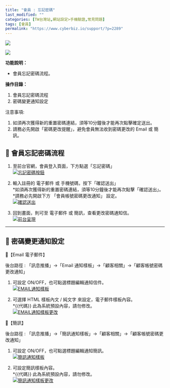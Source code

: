 ```yaml
---
title: "會員 : 忘記密碼"
last_modified: ""
categories: [TW台灣站,網站設定>手機驗證,常見問題]
tags: [會員]
permalink: "https://www.cyberbiz.io/support/?p=2289"
---
```


![](https://www.cyberbiz.io/support/wp-content/uploads/適用站別.png)

[![](https://www.cyberbiz.io/support/wp-content/uploads/台灣站.png)](https://www.cyberbiz.io/support/?page_id=2490)

**功能說明：**  

* 會員忘記密碼流程。

**操作目錄：**

1. 會員忘記密碼流程
2. 密碼變更通知設定 

注意事項:  

1. 如須再次獲得新的重置密碼連結，須等10分鐘後才能再次點擊確定送出。
2. 請務必先開啟「密碼更改提醒」，避免會員無法收到密碼更改的 Email 或 簡訊。

## 📌 會員忘記密碼流程



1. 至前台官網，會員登入頁面，下方點選「忘記密碼」  
[![忘記密碼按鈕](https://www.cyberbiz.io/support/wp-content/uploads/會員-忘記密碼01.png)](https://www.cyberbiz.io/support/wp-content/uploads/會員-忘記密碼01.png)



2. 輸入註冊的 電子郵件 或 手機號碼，按下「確認送出」  
*如須再次獲得新的重置密碼連結，須等10分鐘後才能再次點擊「確認送出」。  
*請務必先開啟下方 「會員帳號密碼更改通知」 設定。  
[![確認送出](https://www.cyberbiz.io/support/wp-content/uploads/會員-忘記密碼02.png)](https://www.cyberbiz.io/support/wp-content/uploads/會員-忘記密碼02.png)



3. 回到畫面，則可至 電子郵件 或 簡訊，查看更改密碼通知信。  
[![前台呈現](https://www.cyberbiz.io/support/wp-content/uploads/會員-忘記密碼03.png)](https://www.cyberbiz.io/support/wp-content/uploads/會員-忘記密碼03.png)



* * *

## 📌 密碼變更通知設定


📍【Email 電子郵件】  

後台路徑 :  「訊息推播」→「Email 通知樣板」→「顧客相關」→「顧客帳號密碼更改通知」  


1. 可設定 ON/OFF，也可點選標題編輯通知信件。  
[![EMAIL通知樣板](https://www.cyberbiz.io/support/wp-content/uploads/會員-忘記密碼04.png)](https://www.cyberbiz.io/support/wp-content/uploads/會員-忘記密碼04.png)



2. 可選擇 HTML 樣板內文 / 純文字 來設定，電子郵件樣板內容。  
*{{代碼}} 此為系統預設內容，請勿修改。  
[![EMAIL通知樣板更改](https://www.cyberbiz.io/support/wp-content/uploads/會員-忘記密碼05.png)](https://www.cyberbiz.io/support/wp-content/uploads/會員-忘記密碼05.png)




📍【簡訊】  

後台路徑 :  「訊息推播」→「簡訊通知樣板」→「顧客相關」→「顧客帳號密碼更改通知」  


1. 可設定 ON/OFF，也可點選標題編輯通知簡訊。  
[![簡訊通知樣板](https://www.cyberbiz.io/support/wp-content/uploads/會員-忘記密碼06.png)](https://www.cyberbiz.io/support/wp-content/uploads/會員-忘記密碼06.png)



2. 可設定簡訊樣板內容。  
*{{代碼}} 此為系統預設內容，請勿修改。  
[![簡訊通知樣板更改](https://www.cyberbiz.io/support/wp-content/uploads/會員-忘記密碼07.png)](https://www.cyberbiz.io/support/wp-content/uploads/會員-忘記密碼07.png)



